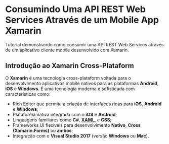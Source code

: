 # Consumindo Uma API REST Web Services Através de um Mobile App Xamarin

Tutorial demonstrando como consumir uma API REST Web Services através de um aplicativo cliente mobile desenvolvido com Xamarin.

## Introdução ao Xamarin Cross-Plataform

O **Xamarin** é uma tecnologia cross-plataform voltada para o desenvolvimento aplicativos mobile nativos para as plataformas **Android**, **iOS** e **Windows**. É uma tecnologia moderna e sofisticada com características como:

* Rich Editor que permite a criação de interfaces ricas para **iOS**, **Android** e **Windows**;
* Plataforma nativa integrada com o **iOS** e **Android**;
* Linguagens familiares como **C#**, **[XAML](https://docs.microsoft.com/en-us/dotnet/framework/wpf/advanced/xaml-overview-wpf)**, e **CSS**;
* Frameworks UI flexíveis para desenvolvimento **Nativo**, **Cross (Xamarin.Forms)** ou **ambos**;
* Integração com o **Visual Studio 2017** (versão **Windows** ou **Mac**).
